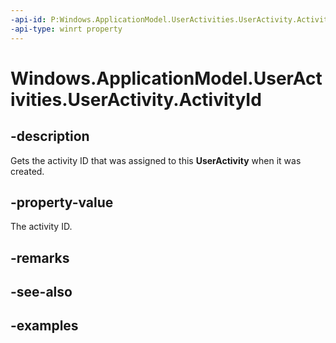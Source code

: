 ```yaml
---
-api-id: P:Windows.ApplicationModel.UserActivities.UserActivity.ActivityId
-api-type: winrt property
---
```


<!-- Property syntax.
public string ActivityId { get; }
-->

# Windows.ApplicationModel.UserActivities.UserActivity.ActivityId

## -description

Gets the activity ID that was assigned to this **UserActivity** when it was created.

## -property-value

The activity ID.

## -remarks

## -see-also

## -examples
